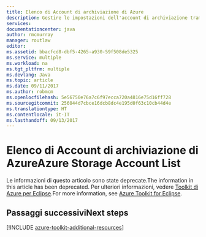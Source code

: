 ```yaml
---
title: Elenco di Account di archiviazione di Azure
description: Gestire le impostazioni dell'account di archiviazione tramite il Toolkit di Azure per Eclipse
services: 
documentationcenter: java
author: rmcmurray
manager: routlaw
editor: 
ms.assetid: bbacfcd8-dbf5-4265-a930-59f508de5325
ms.service: multiple
ms.workload: na
ms.tgt_pltfrm: multiple
ms.devlang: Java
ms.topic: article
ms.date: 09/11/2017
ms.author: robmcm
ms.openlocfilehash: 5e56750e76a7c6f97ecca720a4816e75d16ff728
ms.sourcegitcommit: 256044d7cbce16dcb8dc4e195d0f63c10cb44d4e
ms.translationtype: HT
ms.contentlocale: it-IT
ms.lasthandoff: 09/13/2017
---
```

# <a name="azure-storage-account-list"></a><span data-ttu-id="9fd9d-103">Elenco di Account di archiviazione di Azure</span><span class="sxs-lookup"><span data-stu-id="9fd9d-103">Azure Storage Account List</span></span>

<span data-ttu-id="9fd9d-104">Le informazioni di questo articolo sono state deprecate.</span><span class="sxs-lookup"><span data-stu-id="9fd9d-104">The information in this article has been deprecated.</span></span> <span data-ttu-id="9fd9d-105">Per ulteriori informazioni, vedere [Toolkit di Azure per Eclipse](azure-toolkit-for-eclipse.md).</span><span class="sxs-lookup"><span data-stu-id="9fd9d-105">For more information, see [Azure Toolkit for Eclipse](azure-toolkit-for-eclipse.md).</span></span>

## <a name="next-steps"></a><span data-ttu-id="9fd9d-106">Passaggi successivi</span><span class="sxs-lookup"><span data-stu-id="9fd9d-106">Next steps</span></span>

[!INCLUDE [azure-toolkit-additional-resources](../includes/azure-toolkit-additional-resources.md)]
